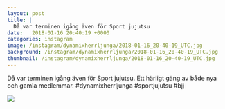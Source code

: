 ```yaml
---
layout: post
title: |
  Då var terminen igång även för Sport jujutsu
date:   2018-01-16 20:40:19 +0000
categories: instagram
image: /instagram/dynamixherrljunga/2018-01-16_20-40-19_UTC.jpg
background: /instagram/dynamixherrljunga/2018-01-16_20-40-19_UTC.jpg
thumbnail: /instagram/dynamixherrljunga/2018-01-16_20-40-19_UTC.jpg
---
```

Då var terminen igång även för Sport jujutsu. Ett härligt gäng av både nya och gamla medlemmar. #dynamixherrljunga #sportjujutsu #bjj



<img src='/www-dynamix-herrljunga/instagram/dynamixherrljunga/2018-01-16_20-40-19_UTC.jpg' class='img-fluid' />
